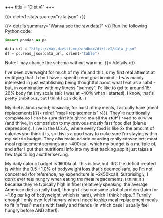 +++
title = "Diet v1"
+++

{{< diet-v1-stats source="data.json" >}}

{{< details summary="Wanna see the raw data?" >}}
Run the following Python code:

```python
import pandas as pd

data_url = "https://max.davitt.me/sandbox/diet-v1/data.json"
df = pd.read_json(data_url, orient="table")
```

Note: I may change the schema without warning.
{{< /details >}}

I've been overweight for much of my life and this is my first real attempt at rectifying that. I don't have a specific end goal in mind - I was mainly interested in just establishing being thoughtful about what I eat as a habit - but, in combination with my fitness "journey", I'd like to get to around 15-20% body fat (my scale said I was at ~40% when I started). I know, that's pretty ambitious, but I think I can do it. :)

My diet is kinda weird; basically, for most of my meals, I actually have [meal replacements]({{< relref "meal-replacements" >}}). They're nutritionally complete so I can be sure that it's giving me all the stuff I need to survive (and thrive, in comparison to my previous mostly fast food diet (blame depression)). I live in the U.S.A., where every food is like 2x the amount of calories you think it is, so this is a good way to make sure I'm staying within my caloric budget. They also make calorie counting really convenient; most meal replacement servings are ~400kcal, which my budget is a multiple of, and after I put their nutritional info into my diet tracking app it just takes a few taps to log another serving.

My daily caloric budget is 1600kcal. This is low, but IIRC the deficit created is within the 0.5 - 1.0% of bodyweight loss that's deemed safe, so I'm not concerned (for reference, my expenditure is ~2450kcal). Surprisingly, I don't ever feel hungry when eating the meal replacements. I think it's because they're typically high in fiber (relatively speaking; the average American diet is really bad), though I also consume a lot of protein (I aim for ~1.6g per kg of bodyweight, which is hard), which I think helps..? Funnily enough I only ever feel hungry when I need to skip meal replacement meals to fit in "real" meals with family and friends (in which case I usually feel hungry before AND after!).
